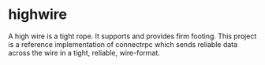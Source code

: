 # highwire
A high wire is a tight rope. It supports and provides firm footing. This project is a reference implementation of connectrpc which sends reliable data across the wire in a tight, reliable, wire-format. 
